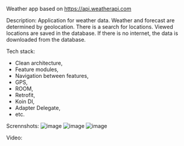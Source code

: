 Weather app based on https://api.weatherapi.com

Description:
Application for weather data. 
Weather and forecast are determined by geolocation. 
There is a search for locations. Viewed locations are saved in the database. 
If there is no internet, the data is downloaded from the database.

Tech stack:
- Clean architecture,
- Feature modules,
- Navigation between features,
- GPS,
- ROOM,
- Retrofit,
- Koin DI,
- Adapter Delegate,
- etc.

Scrennshots:
![image](https://github.com/Lobiofrom/Weather/assets/124072945/5de0ff94-8868-438f-937c-e28fabbb81ed)
![image](https://github.com/Lobiofrom/Weather/assets/124072945/3fd61248-ecb2-4029-861c-2eede6dbc860)
![image](https://github.com/Lobiofrom/Weather/assets/124072945/440a5913-7fef-4986-9924-66e44f2ffd66)

Video:
